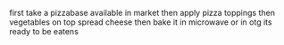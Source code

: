 first take a pizzabase available in market
then apply pizza toppings
then vegetables
on top spread cheese
then bake it in microwave or in otg
its ready to be eatens